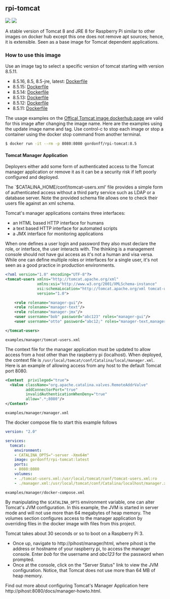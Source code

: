 ## rpi-tomcat
[![](https://images.microbadger.com/badges/image/gordonff/rpi-tomcat.svg)](https://microbadger.com/images/gordonff/rpi-tomcat "Get your own image badge on microbadger.com")
[![](https://images.microbadger.com/badges/version/gordonff/rpi-tomcat.svg)](https://microbadger.com/images/gordonff/rpi-tomcat "Get your own version badge on microbadger.com")

A stable version of Tomcat 8 and JRE 8 for Raspberry Pi similar to other images on docker hub except this one does not remove apt sources; hence, it is extensible. Seen as a base image for Tomcat dependent applications.

### How to use this image

Use an image tag to select a specific version of tomcat starting with version 8.5.11.
* 8.5.16, 8.5, 8.5-jre, latest: [Dockerfile](https://github.com/gordonforce/rpi-tomcat/blob/master/Dockerfile)
* 8.5.15: [Dockerfile](https://github.com/gordonforce/rpi-tomcat/blob/v8515/Dockerfile)
* 8.5.14: [Dockerfile](https://github.com/gordonforce/rpi-tomcat/blob/v8514/Dockerfile)
* 8.5.13: [Dockerfile](https://github.com/gordonforce/rpi-tomcat/blob/v8513/Dockerfile)
* 8.5.12: [Dockerfile](https://github.com/gordonforce/rpi-tomcat/blob/v8512/Dockerfile)
* 8.5.11: [Dockerfile](https://github.com/gordonforce/rpi-tomcat/blob/v8511/Dockerfile)

The usage examples on the [Offical Tomcat image dockerhub  page](https://hub.docker.com/_/tomcat/) are valid for this image after changing the image name. Here are the examples using the update image name and tag. Use control-c to stop each image or stop a container using the docker stop command from another terminal.

```bash
$ docker run -it --rm -p 8080:8080 gordonff/rpi-tomcat:8.5
```

#### Tomcat Manager Application

Deployers either add some form of authenticated access to the Tomcat manager application or remove it as it can be a security risk if left poorly configured and deployed.

The `$CATALINA_HOME/conf/tomcat-users.xml' file provides a simple form of authenticated access without a third party service such as LDAP or a database server. Note the provided schema file allows one to check their users file against an xml schema.

Tomcat's manager applications contains three interfaces:
* an HTML based HTTP interface for humans
* a text based HTTP interface for automated scripts
* a JMX interface for monitoring applications

When one defines a user login and password they also must declare the role, or interface, the user interacts with. The thinking is a management console should not have gui access as it's not a human and visa versa. While one can define multiple roles or interfaces for a single user, it's not seen as a good practice in production environments.

```xml
<?xml version="1.0" encoding="UTF-8"?>
<tomcat-users xmlns="http://tomcat.apache.org/xml"
              xmlns:xsi="http://www.w3.org/2001/XMLSchema-instance"
              xsi:schemaLocation="http://tomcat.apache.org/xml tomcat-users.xsd"
              version="1.0">

    <role rolename="manager-gui"/>
    <role rolename="manager-text"/>
    <role rolename="manager-jmx"/>
    <user username="bob" password="abc123" roles="manager-gui"/>
    <user username="otto" password="abc12;" roles="manager-text,manager-jmx"/>

</tomcat-users>
```
`examples/manager/tomcat-users.xml`

The context file for the manager application must be updated to allow access from a host other than the raspberry pi (localhost). When deployed, the context file is `/usr/local/tomcat/conf/Catalina/local/manager.xml`. Here is an example of allowing access from any host to the default Tomcat port 8080.

```xml
<Context  privileged="true">
  <Valve className="org.apache.catalina.valves.RemoteAddrValve"
         addConnectorPort="true"
         invalidAuthenticationWhenDeny="true"
         allow=".*;8080"/>
</Context>
```
`examples/manager/manager.xml`

The docker compose file to start this example follows

```yaml
version: "2.0"

services:
  tomcat:
    environment:
    - CATALINA_OPTS="-server -Xmx64m"
    image: gordonff/rpi-tomcat:latest
    ports:
    - 8080:8080
    volumes:
    - ./tomcat-users.xml:/usr/local/tomcat/conf/tomcat-users.xml:ro
    - ./manager.xml:/usr/local/tomcat/conf/Catalina/localhost/manager.xml:ro
```
`examples/manager/docker-compose.xml`

By manipulating the `$CATALINA_OPTS` environment variable, one can alter Tomcat's JVM configuration. In this example, the JVM is started in server mode and will not use more than 64 megabytes of heap memory. The volumes section configures access to the manager application by overriding files in the docker image with files from this project.

Tomcat takes about 30 seconds or so to boot on a Raspberry Pi 3.
- Once up, navigate to http://pihost/manager/html, where pihost is the address or hostname of your raspberry pi, to access the manager console. Enter _bob_ for the username and _abc123_ for the password when prompted.
- Once at the console, click on the "Server Status" link to view the JVM configuration. Notice, that Tomcat does not use more than 64 MB of heap memory.

Find out more about configuring Tomcat's Manager Application here http://pihost:8080/docs/manager-howto.html.

